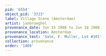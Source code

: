 ```yaml
---
pid: '6554'
object_pid: '3723'
label: Village Scene (Amsterdam)
artist: janbrueghel
provenance_date: Jun 15 1908 to Jun 18 1908
provenance_location: Amsterdam
provenance_text: 'Sale, F. Muller, Lot #101'
collection: provenance
order: '1409'
---
```

